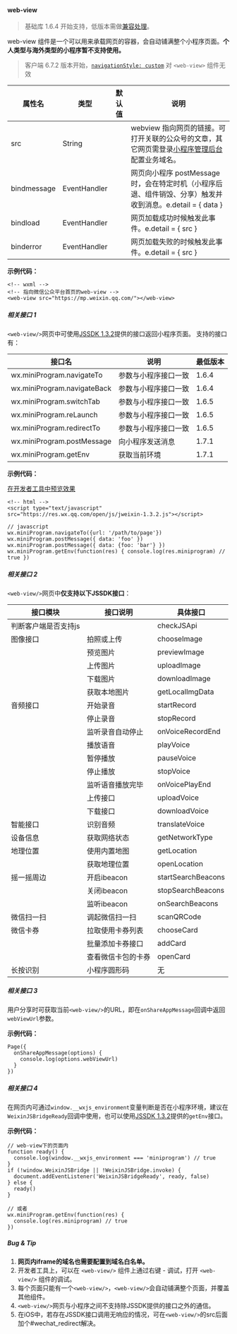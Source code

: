 <!-- https://developers.weixin.qq.com/miniprogram/dev/component/web-view.html -->

#### web-view

> 基础库 1.6.4 开始支持，低版本需做[兼容处理](https://developers.weixin.qq.com/miniprogram/dev/framework/compatibility.html)。

web-view 组件是一个可以用来承载网页的容器，会自动铺满整个小程序页面。**个人类型与海外类型的小程序暂不支持使用。**

> 客户端 6.7.2 版本开始，[`navigationStyle: custom`](https://developers.weixin.qq.com/miniprogram/dev/framework/config.html#window) 对 `<web-view>` 组件无效

  属性名        |  类型           | 默认值 |  说明                                                                              
----------------|-----------------|--------|------------------------------------------------------------------------------------
  src           |  String         |        |webview 指向网页的链接。可打开关联的公众号的文章，其它网页需登录[小程序管理后台](https://mp.weixin.qq.com/)配置业务域名。
  bindmessage   |  EventHandler   |        |网页向小程序 postMessage 时，会在特定时机（小程序后退、组件销毁、分享）触发并收到消息。e.detail = { data }
  bindload      |  EventHandler   |        |  网页加载成功时候触发此事件。e.detail = { src }                                    
  binderror     |  EventHandler   |        |  网页加载失败的时候触发此事件。e.detail = { src }                                  

**示例代码：**

    <!-- wxml -->
    <!-- 指向微信公众平台首页的web-view -->
    <web-view src="https://mp.weixin.qq.com/"></web-view>
    

##### 相关接口 1

`<web-view/>`网页中可使用[JSSDK 1.3.2](https://res.wx.qq.com/open/js/jweixin-1.3.2.js)提供的接口返回小程序页面。 支持的接口有：

  接口名                        |  说明         | 最低版本 
--------------------------------|---------------|----------
  wx.miniProgram.navigateTo     |参数与小程序接口一致|  1.6.4   
  wx.miniProgram.navigateBack   |参数与小程序接口一致|  1.6.4   
  wx.miniProgram.switchTab      |参数与小程序接口一致|  1.6.5   
  wx.miniProgram.reLaunch       |参数与小程序接口一致|  1.6.5   
  wx.miniProgram.redirectTo     |参数与小程序接口一致|  1.6.5   
  wx.miniProgram.postMessage    |向小程序发送消息|  1.7.1   
  wx.miniProgram.getEnv         |  获取当前环境 |  1.7.1   

**示例代码：**

[在开发者工具中预览效果](wechatide://minicode/aRVmcimz66Yb "在开发者工具中预览效果")

    <!-- html -->
    <script type="text/javascript" src="https://res.wx.qq.com/open/js/jweixin-1.3.2.js"></script>
    
    // javascript
    wx.miniProgram.navigateTo({url: '/path/to/page'})
    wx.miniProgram.postMessage({ data: 'foo' })
    wx.miniProgram.postMessage({ data: {foo: 'bar'} })
    wx.miniProgram.getEnv(function(res) { console.log(res.miniprogram) // true })
    

##### 相关接口 2

`<web-view/>`网页中**仅支持以下JSSDK接口**：

  接口模块      |  接口说明    |  具体接口             
----------------|--------------|-----------------------
判断客户端是否支持js|              |  checkJSApi           
  图像接口      |  拍照或上传  |  chooseImage          
                |  预览图片    |  previewImage         
                |  上传图片    |  uploadImage          
                |  下载图片    |  downloadImage        
                | 获取本地图片 |  getLocalImgData      
  音频接口      |  开始录音    |  startRecord          
                |  停止录音    |  stopRecord           
                |监听录音自动停止|  onVoiceRecordEnd     
                |  播放语音    |  playVoice            
                |  暂停播放    |  pauseVoice           
                |  停止播放    |  stopVoice            
                |监听语音播放完毕|  onVoicePlayEnd       
                |  上传接口    |  uploadVoice          
                |  下载接口    |  downloadVoice        
  智能接口      |  识别音频    |  translateVoice       
  设备信息      | 获取网络状态 |  getNetworkType       
  地理位置      | 使用内置地图 |  getLocation          
                | 获取地理位置 |  openLocation         
  摇一摇周边    |  开启ibeacon |  startSearchBeacons   
                |  关闭ibeacon |  stopSearchBeacons    
                |  监听ibeacon |  onSearchBeacons      
  微信扫一扫    |调起微信扫一扫|  scanQRCode           
  微信卡券      |拉取使用卡券列表|  chooseCard           
                |批量添加卡券接口|  addCard              
                |查看微信卡包的卡券|  openCard             
  长按识别      | 小程序圆形码 |  无                   

##### 相关接口 3

用户分享时可获取当前`<web-view/>`的URL，即在`onShareAppMessage`回调中返回`webViewUrl`参数。

**示例代码：**

    Page({
      onShareAppMessage(options) {
        console.log(options.webViewUrl)
      }
    })
    

##### 相关接口 4

在网页内可通过`window.__wxjs_environment`变量判断是否在小程序环境，建议在`WeixinJSBridgeReady`回调中使用，也可以使用[JSSDK 1.3.2](https://res.wx.qq.com/open/js/jweixin-1.3.2.js)提供的`getEnv`接口。

**示例代码：**

    // web-view下的页面内
    function ready() {
      console.log(window.__wxjs_environment === 'miniprogram') // true
    }
    if (!window.WeixinJSBridge || !WeixinJSBridge.invoke) {
      document.addEventListener('WeixinJSBridgeReady', ready, false)
    } else {
      ready()
    }
    
    // 或者
    wx.miniProgram.getEnv(function(res) {
      console.log(res.miniprogram) // true
    })
    
    

##### Bug & Tip

1.  **网页内iframe的域名也需要配置到域名白名单。**
2.  开发者工具上，可以在 `<web-view/>` 组件上通过右键 \- 调试，打开 `<web-view/>` 组件的调试。
3.  每个页面只能有一个`<web-view/>`，`<web-view/>`会自动铺满整个页面，并覆盖其他组件。
4.  `<web-view/>`网页与小程序之间不支持除JSSDK提供的接口之外的通信。
5.  在iOS中，若存在JSSDK接口调用无响应的情况，可在`<web-view/>`的src后面加个#wechat_redirect解决。

